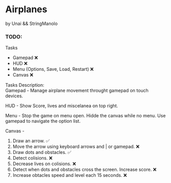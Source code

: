 # Airplanes

by Unai && StringManolo


### TODO:
Tasks 
- Gamepad ❌  
- HUD ❌  
- Menu (Options, Save, Load, Restart) ❌  
- Canvas ❌  

Tasks Description:  
Gamepad - Manage airplane movement throught gamepad on touch devices.  
  
HUD - Show Score, lives and miscelanea on top right.  

Menu - Stop the game on menu open. Hidde the canvas while no menu. Use gamepad to navigate the option list.  
  
Canvas -  
1. Draw an arrow. ✅  
2. Move the arrow using keyboard arrows and | or gamepad. ❌  
3. Draw dots and obstacles. ✅  
4. Detect colisions. ❌  
5. Decrease lives on colisions. ❌  
6. Detect when dots and obstacles cross the screen. Increase score. ❌  
7. Increase obtacles speed and level each 15 seconds. ❌  
  

